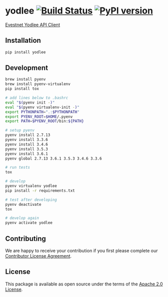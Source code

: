 # yodlee [![Build Status](https://travis-ci.org/cogolabs/yodlee.svg?branch=master)](https://travis-ci.org/cogolabs/yodlee) [![PyPI version](https://badge.fury.io/py/yodlee.svg)](https://badge.fury.io/py/yodlee)
[Evestnet Yodlee API Client](https://developer.yodlee.com/apidocs/index.php)

## Installation

```bash
pip install yodlee
```

## Development

```bash
brew install pyenv
brew install pyenv-virtualenv
pip install tox

# add lines below to .bashrc
eval "$(pyenv init -)"
eval "$(pyenv virtualenv-init -)"
export PYTHONPATH=".:$PYTHONPATH"
export PYENV_ROOT=$HOME/.pyenv
export PATH=$PYENV_ROOT/bin:${PATH}

# setup pyenv
pyenv install 2.7.13
pyenv install 3.3.6
pyenv install 3.4.6
pyenv install 3.5.3
pyenv install 3.6.1
pyenv global 2.7.13 3.6.1 3.5.3 3.4.6 3.3.6

# run tests
tox

# develop
pyenv virtualenv yodlee
pip install -r requirements.txt

# test after developing
pyenv deactivate
tox

# develop again
pyenv activate yodlee
```

## Contributing

We are happy to receive your contribution if you first please complete our [Contributor License Agreement](https://github.com/cogolabs/about/blob/master/CLA.pdf).

## License

This package is available as open source under the terms of the [Apache 2.0 License](LICENSE.txt).
